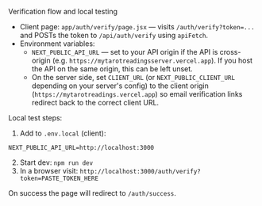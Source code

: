 Verification flow and local testing

- Client page: `app/auth/verify/page.jsx` — visits `/auth/verify?token=...` and POSTs the token to `/api/auth/verify` using `apiFetch`.
- Environment variables:
  - `NEXT_PUBLIC_API_URL` — set to your API origin if the API is cross-origin (e.g. `https://mytarotreadingsserver.vercel.app`). If you host the API on the same origin, this can be left unset.
  - On the server side, set `CLIENT_URL` (or `NEXT_PUBLIC_CLIENT_URL` depending on your server's config) to the client origin (`https://mytarotreadings.vercel.app`) so email verification links redirect back to the correct client URL.

Local test steps:
1. Add to `.env.local` (client):
```
NEXT_PUBLIC_API_URL=http://localhost:3000
```
2. Start dev: `npm run dev`
3. In a browser visit: `http://localhost:3000/auth/verify?token=PASTE_TOKEN_HERE`

On success the page will redirect to `/auth/success`.
